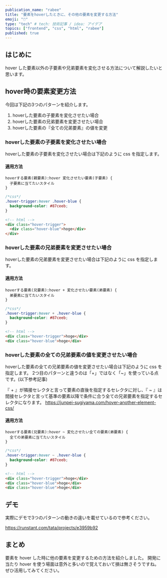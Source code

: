 ```yaml
---
publication_name: "rabee"
title: "要素をhoverしたときに、その他の要素を変更する方法"
emoji: "🖱️"
type: "tech" # tech: 技術記事 / idea: アイデア
topics: ["frontend", "css", "html", "rabee"]
published: true
---
```

## はじめに
hover した要素以外の子要素や兄弟要素を変化させる方法について解説したいと思います。

## hover時の要素変更方法
今回は下記の3つのパターンを紹介します。

1. hoverした要素の子要素を変化させたい場合
2. hoverした要素の兄弟要素を変更させたい場合
3. hoverした要素の『全ての兄弟要素』の値を変更

### hoverした要素の子要素を変化させたい場合
hoverした要素の子要素を変化させたい場合は下記のように css を指定します。

#### 適用方法
```
hoverする要素(親要素):hover 変化させたい要素(子要素) {
  子要素に当てたいスタイル
}
```
```css
/*css*/
.hover-trigger:hover .hover-blue {
  background-color: #87ceeb;
}
```

```html
<!-- html -->
<div class="hover-trigger">
  <div class="hover-blue">hoge</div>
</div>
```

### hoverした要素の兄弟要素を変更させたい場合
hoverした要素の兄弟要素を変更させたい場合は下記のように css を指定します。

#### 適用方法
```
hoverする要素(兄要素):hover + 変化させたい要素(弟要素) {
  弟要素に当てたいスタイル
}
```
```css
/*css*/
.hover-trigger:hover + .hover-blue {
  background-color: #87ceeb;
}
```
```html
<!-- html -->
<div class="hover-trigger">hoge</div>
<div class="hover-blue">hoge</div>
```


### hoverした要素の全ての兄弟要素の値を変更させたい場合
hoverした要素の全ての兄弟要素の値を変更させたい場合は下記のように css を指定します。
2つ目のパターンと違うのは「+」ではなく「~」を使っている点です。(以下参考記事)

『 + 』が隣接セレクタと言って要素の直後を指定するセレクタに対し、『 ~ 』は間接セレクタと言って基準の要素以降で条件に合う全ての兄弟要素を指定するセレクタになります。
https://junpei-sugiyama.com/hover-another-element-css/

#### 適用方法
```
hoverする要素(兄要素):hover ~ 変化させたい全ての要素(弟要素) {
  全ての弟要素に当てたいスタイル
}
```
```css
/*css*/
.hover-trigger:hover ~ .hover-blue {
  background-color: #87ceeb;
}
```
```html
<!-- html -->
<div class="hover-trigger">hoge</div>
<div class="hover-blue">hoge</div>
<div class="hover-blue">hoge</div>
```

## デモ
実際にデモで3つのパターンの動きの違いを載せているので参考ください。

https://runstant.com/tata/projects/e3959b92

## まとめ
要素を hover した時に他の要素を変更するための方法を紹介しました。
開発に当たり hover を使う場面は意外と多いので覚えておいて損は無さそうですね。
ぜひ活用してみてください。